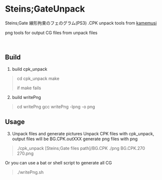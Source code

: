 Steins;GateUnpack
================
Steins;Gate 線形拘束のフェのグラム(PS3) .CPK unpack tools from [kamemusi](http://www5.atpages.jp/kamemusi/tool/win/STEINSGATE.html)

png tools for output CG files from unpack files

<br />

Build
-----
1. build cpk_unpack
> cd cpk_unpack
> make
>
> if make fails

2. build writePng
> cd writePng
> gcc writePng -lpng -o png

Usage
-----
3. Unpack files and generate pictures
Unpack CPK files with cpk_unpack, output files will be BG.CPK.outXXX
generate png files with png
> ./cpk_unpack [Steins;Gate files path]/BG.CPK
> ./png BG.CPK.270 270.png

Or you can use a bat or shell script to generate all CG
> ./writePng.sh
